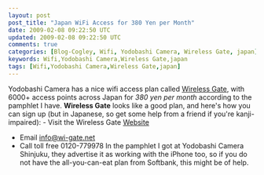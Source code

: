 ```yaml
---           
layout: post
post_title: "Japan WiFi Access for 380 Yen per Month"
date: 2009-02-08 09:22:50 UTC
updated: 2009-02-08 09:22:50 UTC
comments: true
categories: [Blog-Cogley, Wifi, Yodobashi Camera, Wireless Gate, japan]
keywords: Wifi,Yodobashi Camera,Wireless Gate,japan
tags: [Wifi,Yodobashi Camera,Wireless Gate,japan]
---
```

 
Yodobashi Camera has a nice wifi access plan called [Wireless Gate](http://www.tripletgate.com/wirelessgate/), with 6000+ access points across Japan for _380 yen per month_ according to the pamphlet I have. **Wireless Gate** looks like a good plan, and here's how you can sign up (but in Japanese, so get some help from a friend if you're kanji-impaired): - Visit the Wireless Gate [Website](http://www.tripletgate.com/wirelessgate/)
- Email [info@wi-gate.net](mailto:info@wi-gate.net)
- Call toll free 0120-779978
In the pamphlet I got at Yodobashi Camera Shinjuku, they advertise it as working with the iPhone too, so if you do not have the all-you-can-eat plan from Softbank, this might be of help. <br />
